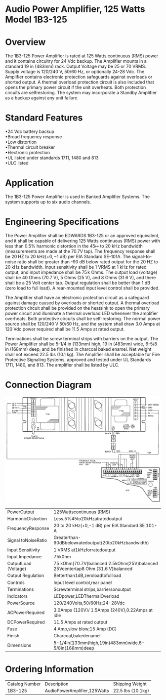 # Audio Power Amplifier, 125 Watts Model 1B3-125  

# Overview  

The 1B3-125 Power Amplifier is rated at 125 Watts continuous (RMS) power and it contains circuitry for 24 Vdc backup. The Amplifier mounts in a standard 19 in (483mm) rack. Output Voltage may be 25 or 70 VRMS. Supply voltage is 120/240 V, 50/60 Hz, or optionally 24-28 Vdc. The Amplifier contains electronic protection safeguards against overloads or shorted output. A thermal overload protection circuit is also included that opens the primary power circuit if the unit overheats. Both protection circuits are selfrestoring. The system may incorporate a Standby Amplifier as a backup against any unit failure.  

# Standard Features  

•24 Vdc battery backup   
•Broad frequency response   
•Low distortion   
•Thermal circuit breaker   
•Electronic protection   
•UL listed under standards 1711, 1480 and 813   
•ULC listed  

# Application  

The 1B3-125 Power Amplifier is used in Banked Amplifier Systems. The system supports up to six audio channels.  

# Engineering Specifications  

The Power Amplifier shall be EDWARDS 1B3-125 or an approved equivalent, and it shall be capable of delivering 125 Watts continuous (RMS) power with less than $0.5\%$ harmonic distortion in the $45\mapsto$ to 20 kHz bandwidth (measurements are made at the 70.7V tap). The frequency response shall be $20\;\mathsf{H}\mathsf{Z}$ to $20\mathsf{\ k H z}\left(+0,\mathsf{-1\ d B}\right)$ per EIA Standard SE-101A. The signal-to-noise ratio shall be greater than -90 dB below rated output for the $20\;\mathsf{H}\mathsf{Z}$ to $20\;\mathsf{k H z}$ bandwidth. Input sensitivity shall be 1 VRMS at 1 kHz for rated output, and input impedance shall be $75\,\mathsf{k}$ Ohms. The output load (voltage) shall be 40 Ohms (70.7 V), 5 Ohms (25 V), and 8 Ohms (31.6 V), and there shall be a 25 Volt center tap. Output regulation shall be better than 1 dB (zero load to full load). A rear-mounted input level control shall be provided.  

The Amplifier shall have an electronic protection circuit as a safeguard against damage caused by overloads or shorted output. A thermal overload protection circuit shall be provided on the heatsink to open the primary power circuit and illuminate a thermal overload LED whenever the amplifier overheats. Both protective circuits shall be self-restoring. The normal power source shall be 120/240 V 50/60 Hz, and the system shall draw 3.0 Amps at 120 Vdc power required shall be 11.5 Amps at rated output.  

Terminations shall be screw terminal strips with barriers on the output. The Power Amplifier shall be 5-1/4 in (133mm) high, 19 in (483mm) wide, 6-5/8 in (168mm) deep, and be finished in charcoal baked enamel. Net weight shall not exceed 22.5 lbs (10.1 kg). The Amplifier shall be acceptable for Fire Protective Signaling Systems, approved and tested under UL Standards 1711, 1480, and 813. The amplifier shall be listed by ULC.  

# Connection Diagram  

![](images/7c0543b77d1e59627acfb8bd30a80e4ab67b4326b1b5cf82809cd3c3b4c392bc.jpg)  

<html><body><table><tr><td>PowerOutput</td><td>125Wattscontinuous (RMS)</td></tr><tr><td>HarmonicDistortion</td><td>Less.5%45to20kHzatratedoutput</td></tr><tr><td>FrequencyResponse</td><td>20 to 20 kHz(+0,-1 dB) per EIA Standard SE 101-A</td></tr><tr><td>Signal toNoiseRatio</td><td>Greaterthan-90dBbelowratedoutput(20to20kHzbandwidth)</td></tr><tr><td>Input Sensitivity</td><td>1 VRMS at1kHzforratedoutput</td></tr><tr><td>Input Impedance</td><td>75k0hm</td></tr><tr><td>OutputLoad (Voltage)</td><td>75 kOhm(70.7V)balanced 2.5kOhm(25V)balanced 25Vcentertap8 Ohm (31.6 V)balanced</td></tr><tr><td>Output Regulation</td><td>Betterthan1dB,zeroloadtofullload</td></tr><tr><td>Controls</td><td>Input level control,rear panel</td></tr><tr><td>Terminations</td><td>Screwterminal strips,barriersonoutput</td></tr><tr><td>Indicators</td><td>LEDpower,LEDThermalOverload</td></tr><tr><td>PowerSource</td><td>120/240Volts,50/60Hz;24-28Vdc</td></tr><tr><td>ACPowerRequired</td><td>3.0Amps (120V)/ 1.5Amps (240V),0.22Amps at idle</td></tr><tr><td>DCPowerRequired</td><td>11.5 Amps at rated output</td></tr><tr><td>Fuse</td><td>4 Amp,slow blow;15 Amp (DC)</td></tr><tr><td>Finish</td><td>Charcoal,bakedenamel</td></tr><tr><td>Dimensions</td><td>5-1/4in(133mm)high,19in(483mm)wide,6-5/8in(168mm)deep</td></tr></table></body></html>  

# Ordering Information  

<html><body><table><tr><td>Catalog Number</td><td>Description</td><td>Shipping Weight</td></tr><tr><td>1B3-125</td><td>AudioPowerAmplifier,125Watts</td><td>22.5 Ibs (10.1kg)</td></tr></table></body></html>  
